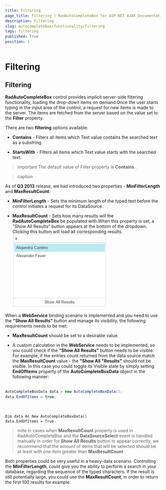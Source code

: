 ```yaml
---
title: Filtering
page_title: Filtering | RadAutoCompleteBox for ASP.NET AJAX Documentation
description: Filtering
slug: autocompletebox/functionality/filtering
tags: filtering
published: True
position: 1
---
```


# Filtering



## Filtering

**RadAutoCompleteBox** control provides implicit server-side filtering functionality, loading the drop-down items on demand.Once the user starts typing in the input area of the control, a request for new items is made to the server. The items are fetched from the server based on the value set to the **Filter** property.

There are two **filtering** options available:

* **Contains** - Filters all items which Text value contains the searched text as a substring.

* **StartsWith** - Filters all items which Text value starts with the searched text.

>important The default value of Filter property is **Contains** .
>

>caption 



As of **Q3 2013** release, we had introduced two properties - **MinFilterLength** and **MaxResultCount**:

* **MinFilterLength** - Sets the minimum length of the typed text before the control initiates a request for its DataSource.

* **MaxResultCount** - Sets how many results will the **RadAutoCompleteBox** be populated with.When this property is set, a "Show All Results" button appears at the bottom of the dropdown. Clicking this button will load all corresponding results.![autocomplte-showallresults](images/autocomplte-showallresults.png)

When a **WebService** binding scenario is implemented and you need to use the **"Show All Results"** button and manage its visibility, the following requirements needs to be met:

* **MaxResultCount** should be set to a desirable value.

* A custom calculation in the **WebService** needs to be implemented, so you could check if the **"Show All Results"** button needs to be visible. For example, if the entries count returned from the data source match the **MaxResultCount** value - the **"Show All "Results"** should not be visible. In this case you could toggle its Visible state by simply setting **EndOfItems** property of the **AutoCompleteBoxData** object in the following manner:



````C#
	
AutoCompleteBoxData data = new AutoCompleteBoxData();
data.EndOfItems = true;
	
````
````VB.NET

Dim data As New AutoCompleteBoxData()
data.EndOfItems = True

````



>note In cases when **MaxResultCount** property is used in RadAutoCompleteBox and the **DataSourceSelect** event is handled manually in order for **Show All Results** button to appear correctly, we recommend that the amount of items that will be selected should be at least with one item greater than **MaxResultCount** .
>


Both properties could be very useful in a heavy-data scenario. Controlling the **MinFilterLength**, could give you the ability to perform a search in your database, regarding the sequence of the typed characters. If the result is still potentially large, you could use the **MaxResultCount**, in order to return the first 100 results for example.

